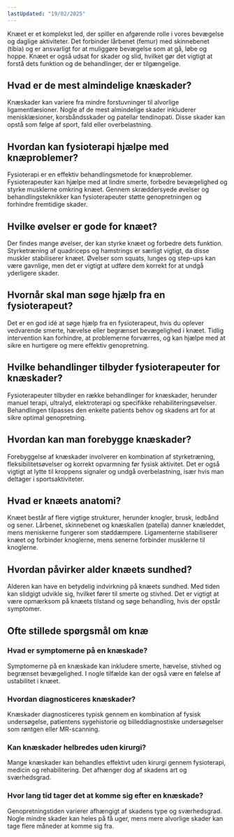 ```yaml
---
lastUpdated: "19/02/2025"
---
```


Knæet er et komplekst led, der spiller en afgørende rolle i vores bevægelse og daglige aktiviteter. Det forbinder lårbenet (femur) med skinnebenet (tibia) og er ansvarligt for at muliggøre bevægelse som at gå, løbe og hoppe. Knæet er også udsat for skader og slid, hvilket gør det vigtigt at forstå dets funktion og de behandlinger, der er tilgængelige.

## Hvad er de mest almindelige knæskader?

Knæskader kan variere fra mindre forstuvninger til alvorlige ligamentlæsioner. Nogle af de mest almindelige skader inkluderer menisklæsioner, korsbåndsskader og patellar tendinopati. Disse skader kan opstå som følge af sport, fald eller overbelastning.

## Hvordan kan fysioterapi hjælpe med knæproblemer?

Fysioterapi er en effektiv behandlingsmetode for knæproblemer. Fysioterapeuter kan hjælpe med at lindre smerte, forbedre bevægelighed og styrke musklerne omkring knæet. Gennem skræddersyede øvelser og behandlingsteknikker kan fysioterapeuter støtte genopretningen og forhindre fremtidige skader.

## Hvilke øvelser er gode for knæet?

Der findes mange øvelser, der kan styrke knæet og forbedre dets funktion. Styrketræning af quadriceps og hamstrings er særligt vigtigt, da disse muskler stabiliserer knæet. Øvelser som squats, lunges og step-ups kan være gavnlige, men det er vigtigt at udføre dem korrekt for at undgå yderligere skader.

## Hvornår skal man søge hjælp fra en fysioterapeut?

Det er en god idé at søge hjælp fra en fysioterapeut, hvis du oplever vedvarende smerte, hævelse eller begrænset bevægelighed i knæet. Tidlig intervention kan forhindre, at problemerne forværres, og kan hjælpe med at sikre en hurtigere og mere effektiv genopretning.

## Hvilke behandlinger tilbyder fysioterapeuter for knæskader?

Fysioterapeuter tilbyder en række behandlinger for knæskader, herunder manuel terapi, ultralyd, elektroterapi og specifikke rehabiliteringsøvelser. Behandlingen tilpasses den enkelte patients behov og skadens art for at sikre optimal genopretning.

## Hvordan kan man forebygge knæskader?

Forebyggelse af knæskader involverer en kombination af styrketræning, fleksibilitetsøvelser og korrekt opvarmning før fysisk aktivitet. Det er også vigtigt at lytte til kroppens signaler og undgå overbelastning, især hvis man deltager i sportsaktiviteter.

## Hvad er knæets anatomi?

Knæet består af flere vigtige strukturer, herunder knogler, brusk, ledbånd og sener. Lårbenet, skinnebenet og knæskallen (patella) danner knæleddet, mens meniskerne fungerer som støddæmpere. Ligamenterne stabiliserer knæet og forbinder knoglerne, mens senerne forbinder musklerne til knoglerne.

## Hvordan påvirker alder knæets sundhed?

Alderen kan have en betydelig indvirkning på knæets sundhed. Med tiden kan slidgigt udvikle sig, hvilket fører til smerte og stivhed. Det er vigtigt at være opmærksom på knæets tilstand og søge behandling, hvis der opstår symptomer.

## Ofte stillede spørgsmål om knæ

### Hvad er symptomerne på en knæskade?

Symptomerne på en knæskade kan inkludere smerte, hævelse, stivhed og begrænset bevægelighed. I nogle tilfælde kan der også være en følelse af ustabilitet i knæet.

### Hvordan diagnosticeres knæskader?

Knæskader diagnosticeres typisk gennem en kombination af fysisk undersøgelse, patientens sygehistorie og billeddiagnostiske undersøgelser som røntgen eller MR-scanning.

### Kan knæskader helbredes uden kirurgi?

Mange knæskader kan behandles effektivt uden kirurgi gennem fysioterapi, medicin og rehabilitering. Det afhænger dog af skadens art og sværhedsgrad.

### Hvor lang tid tager det at komme sig efter en knæskade?

Genopretningstiden varierer afhængigt af skadens type og sværhedsgrad. Nogle mindre skader kan heles på få uger, mens mere alvorlige skader kan tage flere måneder at komme sig fra.
